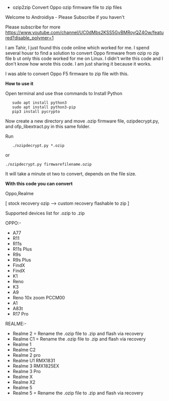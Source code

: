 -  ozip2zip
Convert Oppo ozip firmware file to zip files


Welcome to Androidiya -  Please Subscribe if you haven't

Please subscribe for more https://www.youtube.com/channel/UC0dMbs2KSS5GvBMRoyQZ4Ow/featured?disable_polymer=1

I am Tahir, I just found this code online which worked for me. I spend several housr to find a solution to convert Oppo firmware from ozip ro zip file b ut only this code worked for me on Linux. I didn't write this code and I don't know how wrote this code. I am just sharing it because it works.

I was able to convert Oppo F5 firmware to zip file with this.

**How to use it**

Open terminal and use thse commands to Install Python
```
   sudo apt install python3
   sudo apt install python3-pip
   pip3 install pycrypto
```
Now create a new directory and move .ozip firmware file, ozipdecrypt.py, and ofp_libextract.py in this same folder.

Run  
```
   ./ozipdecrypt.py *.ozip
```
or 
```
./ozipdecrypt.py firmwarefilename.ozip
```
It will take a minute ot two to convert, depends on the file size.

**With this code you can convert**

Oppo,Realme

[ stock recovery ozip --> custom recovery flashable to zip ]

Supported devices list for .ozip to .zip 

OPPO:-  
- A77
- R11
- R11s
- R11s Plus
- R9s
- R9s Plus
- FindX
- FindX
- K1
- Reno
- K3
- A9
- Reno 10x zoom PCCM00
- A1
- A83t
- R17 Pro

REALME:-
- Realme 2 = Rename the .ozip file to .zip and flash via recovery
- Realme C1 = Rename the .ozip file to .zip and flash via recovery
- Realme 1
- Realme C2
- Realme 2 pro
- Realme U1 RMX1831
- Realme 3 RMX1825EX
- Realme 3 Pro
- Realme X
- Realme X2
- Realme 5
- Realme 5 = Rename the .ozip file to .zip and flash via recovery
